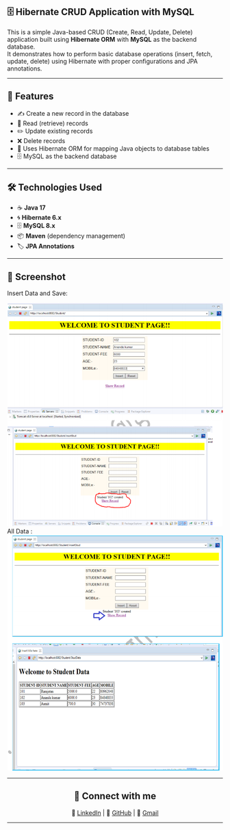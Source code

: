 ## 🗄️ Hibernate CRUD Application with MySQL

This is a simple Java-based CRUD (Create, Read, Update, Delete) application built using **Hibernate ORM** with **MySQL** as the backend database.  
It demonstrates how to perform basic database operations (insert, fetch, update, delete) using Hibernate with proper configurations and JPA annotations.

---

## 📌 Features 
- ✍️ Create a new record in the database  
- 📖 Read (retrieve) records  
- ✏️ Update existing records  
- ❌ Delete records  
- 🔗 Uses Hibernate ORM for mapping Java objects to database tables  
- 🗄️ MySQL as the backend database  

---

## 🛠️ Technologies Used
- ☕ **Java 17**  
- 🌀 **Hibernate 6.x**  
- 🗄️ **MySQL 8.x**  
- 📦 **Maven** (dependency management)  
- 🏷️ **JPA Annotations**  

---

## 📸 Screenshot
Insert Data and Save:

![Hibernate CRUD Output](src/main/webapp/images/student.png)
All Data :
![Hibernate CRUD Output](src/main/webapp/images/studentall.png)

---

<div align="center" >
    
## 🔗 Connect with me

 💼 [LinkedIn](https://www.linkedin.com/in/dinkarprasadjava)  |  🐙 [GitHub](https://github.com/DK12345678D) | 📧 [Gmail](mailto:dinkarprasad682@gmail.com) 
 
 ---
</div>
